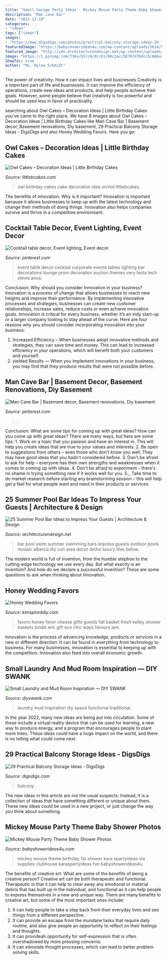```yaml
---
title: "Small Garage Party Ideas - Mickey Mouse Party Theme Baby Shower Photos"
description: "Man cave bar"
date: "2022-12-19"
categories:
- "ideas"
tags: ["ideas"]
images:
- "https://www.digsdigs.com/photos/practical-balcony-storage-ideas-29.jpg"
featuredImage: "https://babyshowerideas4u.com/wp-content/uploads/2014/01/23.jpg"
featured_image: "http://cdn.architecturendesign.net/wp-content/uploads/2014/09/Summer-Pool-Bar-Ideas-3.jpg"
image: "https://i.pinimg.com/736x/61/c9/8c/61c98c2acc58787d7bdcc5c866a253ae--corporate-events-decor-event-decor.jpg"
ShowToc: true
author: "Ms. Rylee Schmidt"
---
```



The power of creativity: How it can impact lives and businesses
Creativity is a important part of life and businesses. It can improve the efficiency of operations, create new ideas and products, and help people achieve their goals. However, some people believe that creativity is too powerful and should be used less in favor of practicality.

	

		
searching about Owl Cakes – Decoration Ideas | Little Birthday Cakes you've came to the right place. We have 8 Images about Owl Cakes – Decoration Ideas | Little Birthday Cakes like Man Cave Bar | Basement decor, Basement renovations, Diy basement, 29 Practical Balcony Storage Ideas - DigsDigs and also Honey Wedding Favors. Here you go:
		
    
## Owl Cakes – Decoration Ideas | Little Birthday Cakes

<img loading=lazy src="http://www.littlebcakes.com/wp-content/uploads/2013/08/Owl-Birthday-Cake-Ideas.jpg" onerror="this.onerror=null;this.src='https://tse4.mm.bing.net/th?id=OIP.xz3m0Ly-0sx_4Y3ufCaAPQHaKd&amp;pid=15.1';" alt="Owl Cakes – Decoration Ideas | Little Birthday Cakes">

_Source: littlebcakes.com_

>owl birthday cakes cake decoration idea orchid littlebcakes. 

	

The benefits of innovation: Why is it important?
Innovation is important because it allows businesses to keep up with the latest technology and change their methods of doing things. Innovation also helps companies survive and thrive in a competitive environment.

    
## Cocktail Table Decor, Event Lighting, Event Decor

<img loading=lazy src="https://i.pinimg.com/736x/61/c9/8c/61c98c2acc58787d7bdcc5c866a253ae--corporate-events-decor-event-decor.jpg" onerror="this.onerror=null;this.src='https://tse2.mm.bing.net/th?id=OIP.KwQSYkQV0SdrbI9FqrJoaQHaLK&amp;pid=15.1';" alt="Cocktail table decor, Event lighting, Event decor">

_Source: pinterest.com_

>event table decor cocktail corporate events tables lighting bar decorations lounge prom decoration auction themes very festa tech stevie anos. 

	

Conclusion: Why should you consider Innovation in your business?
Innovation is a process of change that allows businesses to reach new heights and improve their performance. By implementing innovative processes and strategies, businesses can create new customer relationships, increase sales, reduce costs or even achieve innovation goals. Innovation is critical for every business, whether it’s an indy start-up or a larger company looking to stay ahead of the curve. Here are four reasons why you should consider incorporating innovation into your business: 
1) Increased Efficiency – When businesses adopt innovative methods and strategies, they can save time and money. This can lead to increased efficiency in your operations, which will benefit both your customers and yourself. 
2) yielded Results — When you implement innovations in your business, you may find that they produce results that were not possible before.

    
## Man Cave Bar | Basement Decor, Basement Renovations, Diy Basement

<img loading=lazy src="https://i.pinimg.com/736x/03/b5/a6/03b5a6dff25fab39dbd78b6fc8e98109.jpg" onerror="this.onerror=null;this.src='https://tse4.mm.bing.net/th?id=OIP.iR3uWZH-wVBIAP9p-odk9gHaJ3&amp;pid=15.1';" alt="Man Cave Bar | Basement decor, Basement renovations, Diy basement">

_Source: pinterest.com_

>. 

	

Conclusion: What are some tips for coming up with great ideas?
How can you come up with great ideas? There are many ways, but here are some tips: 1. Work on a topic that you passion and have an interest in. This will help you create ideas that are true to your values and interests. 2. Be open to suggestions from others – even those who don't know you well. They may have good ideas that you hadn't considered before. 3. Don't be afraid to ask for help – everyone has their own strengths and weaknesses when it comes to coming up with ideas. 4. Don't be afraid to experiment – there's no shame in trying something new if it works well for you. 5._ Take time to do market research before starting any brainstorming session – this will help get a feel for what people want and need in their products or services. 
    
## 25 Summer Pool Bar Ideas To Impress Your Guests | Architecture &amp; Design

<img loading=lazy src="http://cdn.architecturendesign.net/wp-content/uploads/2014/09/Summer-Pool-Bar-Ideas-3.jpg" onerror="this.onerror=null;this.src='https://tse2.mm.bing.net/th?id=OIP.r22WxhA3ieVWTJUrA-dJaAHaLH&amp;pid=15.1';" alt="25 Summer Pool Bar Ideas to Impress Your Guests | Architecture &amp; Design">

_Source: architecturendesign.net_

>bar pool swim summer swimming bars impress guests outdoor pools mosaic alberca diy con area decor techo luxury tiles below. 

	

The modern world is full of invention, from the humble stephoe to the cutting-edge technology we use every day. But what exactly is an invention? And how do we declare a successful invention? These are some questions to ask when thinking about innovation.

    
## Honey Wedding Favors

<img loading=lazy src="https://kimspireddiy.com/wp-content/uploads/2018/02/honey-wedding-favor.jpg" onerror="this.onerror=null;this.src='https://tse3.mm.bing.net/th?id=OIP.T6oLkC0fJaQRyMGz9Kh3egHaJ4&amp;pid=15.1';" alt="Honey Wedding Favors">

_Source: kimspireddiy.com_

>favors honey favor cheese gifts guests fall basket fresh kelley shower baskets bridal eric gift eco chic ways favours jam. 

	

Innovation is the process of advancing knowledge, products or services in a new or different direction. It can be found in everything from technology to business. For many businesses, innovation is essential to keeping up with the competition. Innovation also feed into overall economic growth.

    
## Small Laundry And Mud Room Inspiration — DIY SWANK

<img loading=lazy src="http://www.diyswank.com/wp-content/uploads/2014/02/8.png" onerror="this.onerror=null;this.src='https://tse4.mm.bing.net/th?id=OIP.dLgp8jdwUbJhOyuc8ZNVRwHaKy&amp;pid=15.1';" alt="Small Laundry and Mud Room Inspiration — DIY SWANK">

_Source: diyswank.com_

>laundry mud inspiration diy space functional traditional. 

	

In the year 2022, many new ideas are being put into circulation. Some of these include a virtual reality device that can be used for learning, a new way to produce energy, and a program that encourages people to plant more trees. These ideas could have a huge impact on the world, and there is no telling what could come next.

    
## 29 Practical Balcony Storage Ideas - DigsDigs

<img loading=lazy src="https://www.digsdigs.com/photos/practical-balcony-storage-ideas-29.jpg" onerror="this.onerror=null;this.src='https://tse1.mm.bing.net/th?id=OIP.wRdv3PhmuB5gjeHliy4dqgHaKU&amp;pid=15.1';" alt="29 Practical Balcony Storage Ideas - DigsDigs">

_Source: digsdigs.com_

>balcony. 

	

The new ideas in this article are not the usual suspects. Instead, it is a collection of ideas that have something different or unique about them. These new ideas could be used in a new project, or just change the way you think about something.

    
## Mickey Mouse Party Theme Baby Shower Photos

<img loading=lazy src="https://babyshowerideas4u.com/wp-content/uploads/2014/01/23.jpg" onerror="this.onerror=null;this.src='https://tse2.mm.bing.net/th?id=OIP.KXwDXspXG1jmkBMLHOP5QgHaLI&amp;pid=15.1';" alt="Mickey Mouse Party Theme Baby Shower Photos">

_Source: babyshowerideas4u.com_

>mickey mouse theme birthday 1st shower kara spartyideas via supplies clubhouse karaspartyideas fun babyshowerideas4u. 

	

The benefits of creative art: What are some of the benefits of being a creative person?
Creative art can be both therapeutic and functional. Therapeutic in that it can help to clear away any emotional or material debris that has built up in the individual, and functional as it can help people to express themselves in a new and unique way. There are many benefits to creative art, but some of the most important ones include: 
1. It can help people to take a step back from their everyday lives and see things from a different perspective.
2. It can provide an escape from the mundane tasks that require daily routine, and also give people an opportunity to reflect on their feelings and thoughts. 
3. It can provideah opportunity for self-expression that is often overshadowed by more pressing concerns. 
4. It can stimulate thought processes, which can lead to better problem solving skills.

